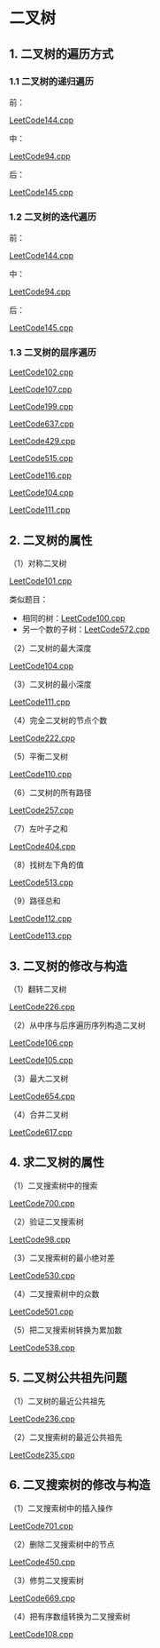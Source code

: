 # 二叉树

## 1. 二叉树的遍历方式

### 1.1 二叉树的递归遍历

前：

[LeetCode144.cpp](https://github.com/niu0217/Documents/blob/main/Algorithm/BinaryTree/LeetCode144.cpp)

中：

[LeetCode94.cpp](https://github.com/niu0217/Documents/blob/main/Algorithm/BinaryTree/LeetCode94.cpp)

后：

[LeetCode145.cpp](https://github.com/niu0217/Documents/blob/main/Algorithm/BinaryTree/LeetCode145.cpp)

### 1.2 二叉树的迭代遍历

前：

[LeetCode144.cpp](https://github.com/niu0217/Documents/blob/main/Algorithm/BinaryTree/LeetCode144.cpp)

中：

[LeetCode94.cpp](https://github.com/niu0217/Documents/blob/main/Algorithm/BinaryTree/LeetCode94.cpp)

后：

[LeetCode145.cpp](https://github.com/niu0217/Documents/blob/main/Algorithm/BinaryTree/LeetCode145.cpp)

### 1.3 二叉树的层序遍历

[LeetCode102.cpp](https://github.com/niu0217/Documents/blob/main/Algorithm/BinaryTree/LeetCode102.cpp)

[LeetCode107.cpp](https://github.com/niu0217/Documents/blob/main/Algorithm/BinaryTree/LeetCode107.cpp)

[LeetCode199.cpp](https://github.com/niu0217/Documents/blob/main/Algorithm/BinaryTree/LeetCode199.cpp)

[LeetCode637.cpp](https://github.com/niu0217/Documents/blob/main/Algorithm/BinaryTree/LeetCode637.cpp)

[LeetCode429.cpp](https://github.com/niu0217/Documents/blob/main/Algorithm/BinaryTree/LeetCode429.cpp)

[LeetCode515.cpp](https://github.com/niu0217/Documents/blob/main/Algorithm/BinaryTree/LeetCode515.cpp)

[LeetCode116.cpp](https://github.com/niu0217/Documents/blob/main/Algorithm/BinaryTree/LeetCode116.cpp)

[LeetCode104.cpp](https://github.com/niu0217/Documents/blob/main/Algorithm/BinaryTree/LeetCode104.cpp)

[LeetCode111.cpp](https://github.com/niu0217/Documents/blob/main/Algorithm/BinaryTree/LeetCode111.cpp)

## 2. 二叉树的属性

（1）对称二叉树

[LeetCode101.cpp](https://github.com/niu0217/Documents/blob/main/Algorithm/BinaryTree/LeetCode101.cpp)

类似题目：

+ 相同的树：[LeetCode100.cpp](https://github.com/niu0217/Documents/blob/main/Algorithm/BinaryTree/LeetCode100.cpp)
+ 另一个数的子树：[LeetCode572.cpp](https://github.com/niu0217/Documents/blob/main/Algorithm/BinaryTree/LeetCode572.cpp)

（2）二叉树的最大深度

[LeetCode104.cpp](https://github.com/niu0217/Documents/blob/main/Algorithm/BinaryTree/LeetCode104.cpp)

（3）二叉树的最小深度

[LeetCode111.cpp](https://github.com/niu0217/Documents/blob/main/Algorithm/BinaryTree/LeetCode111.cpp)

（4）完全二叉树的节点个数

[LeetCode222.cpp](https://github.com/niu0217/Documents/blob/main/Algorithm/BinaryTree/LeetCode222.cpp)

（5）平衡二叉树

[LeetCode110.cpp](https://github.com/niu0217/Documents/blob/main/Algorithm/BinaryTree/LeetCode110.cpp)

（6）二叉树的所有路径

[LeetCode257.cpp](https://github.com/niu0217/Documents/blob/main/Algorithm/BinaryTree/LeetCode257.cpp)

（7）左叶子之和

[LeetCode404.cpp](https://github.com/niu0217/Documents/blob/main/Algorithm/BinaryTree/LeetCode404.cpp)

（8）找树左下角的值

[LeetCode513.cpp](https://github.com/niu0217/Documents/blob/main/Algorithm/BinaryTree/LeetCode513.cpp)

（9）路径总和

[LeetCode112.cpp](https://github.com/niu0217/Documents/blob/main/Algorithm/BinaryTree/LeetCode112.cpp)

[LeetCode113.cpp](https://github.com/niu0217/Documents/blob/main/Algorithm/BinaryTree/LeetCode113.cpp)

## 3. 二叉树的修改与构造

（1）翻转二叉树

[LeetCode226.cpp](https://github.com/niu0217/Documents/blob/main/Algorithm/BinaryTree/LeetCode226.cpp)

（2）从中序与后序遍历序列构造二叉树

[LeetCode106.cpp](https://github.com/niu0217/Documents/blob/main/Algorithm/BinaryTree/LeetCode106.cpp)

[LeetCode105.cpp](https://github.com/niu0217/Documents/blob/main/Algorithm/BinaryTree/LeetCode105.cpp)

（3）最大二叉树

[LeetCode654.cpp](https://github.com/niu0217/Documents/blob/main/Algorithm/BinaryTree/LeetCode654.cpp)

（4）合并二叉树

[LeetCode617.cpp](https://github.com/niu0217/Documents/blob/main/Algorithm/BinaryTree/LeetCode617.cpp)

## 4. 求二叉树的属性

（1）二叉搜索树中的搜索

[LeetCode700.cpp](https://github.com/niu0217/Documents/blob/main/Algorithm/BinaryTree/LeetCode700.cpp)

（2）验证二叉搜索树

[LeetCode98.cpp](https://github.com/niu0217/Documents/blob/main/Algorithm/BinaryTree/LeetCode98.cpp)

（3）二叉搜索树的最小绝对差

[LeetCode530.cpp](https://github.com/niu0217/Documents/blob/main/Algorithm/BinaryTree/LeetCode530.cpp)

（4）二叉搜索树中的众数

[LeetCode501.cpp](https://github.com/niu0217/Documents/blob/main/Algorithm/BinaryTree/LeetCode501.cpp)

（5）把二叉搜索树转换为累加数

[LeetCode538.cpp](https://github.com/niu0217/Documents/blob/main/Algorithm/BinaryTree/LeetCode538.cpp)

## 5. 二叉树公共祖先问题

（1）二叉树的最近公共祖先

[LeetCode236.cpp](https://github.com/niu0217/Documents/blob/main/Algorithm/BinaryTree/LeetCode236.cpp)

（2）二叉搜索树的最近公共祖先

[LeetCode235.cpp](https://github.com/niu0217/Documents/blob/main/Algorithm/BinaryTree/LeetCode235.cpp)

## 6. 二叉搜索树的修改与构造

（1）二叉搜索树中的插入操作

[LeetCode701.cpp](https://github.com/niu0217/Documents/blob/main/Algorithm/BinaryTree/LeetCode701.cpp)

（2）删除二叉搜索树中的节点

[LeetCode450.cpp](https://github.com/niu0217/Documents/blob/main/Algorithm/BinaryTree/LeetCode450.cpp)

（3）修剪二叉搜索树

[LeetCode669.cpp](https://github.com/niu0217/Documents/blob/main/Algorithm/BinaryTree/LeetCode669.cpp)

（4）把有序数组转换为二叉搜索树

[LeetCode108.cpp](https://github.com/niu0217/Documents/blob/main/Algorithm/BinaryTree/LeetCode108.cpp)

